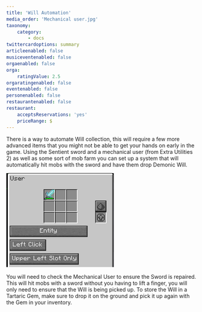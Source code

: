 ```yaml
---
title: 'Will Automation'
media_order: 'Mechanical user.jpg'
taxonomy:
    category:
        - docs
twittercardoptions: summary
articleenabled: false
musiceventenabled: false
orgaenabled: false
orga:
    ratingValue: 2.5
orgaratingenabled: false
eventenabled: false
personenabled: false
restaurantenabled: false
restaurant:
    acceptsReservations: 'yes'
    priceRange: $
---
```


There is a way to automate Will collection, this will require a few more advanced items that you might not be able to get your hands on early in the game. Using the Sentient sword and a mechanical user (from Extra Utilities 2) as well as some sort of mob farm you can set up a system that will automatically hit mobs with the sword and have them drop Demonic Will.

![](Mechanical%20user.jpg)

You will need to check the Mechanical User to ensure the Sword is repaired. This will hit mobs with a sword without you having to lift a finger, you will only need to ensure that the Will is being picked up. To store the Will in a Tartaric Gem, make sure to drop it on the ground and pick it up again with the Gem in your inventory.